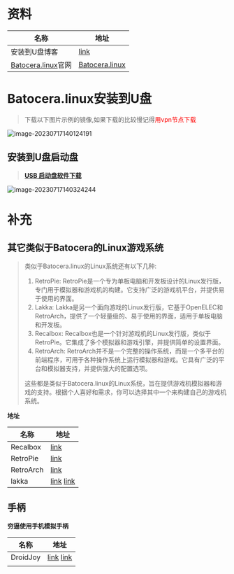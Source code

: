 # 资料

| 名称                                        | 地址                                                         |
| ------------------------------------------- | ------------------------------------------------------------ |
| 安装到U盘博客                               | [link](https://www.zhihu.com/tardis/bd/art/510765431?source_id=1001) |
| [Batocera.linux](https://batocera.org/)官网 | [Batocera.linux](https://batocera.org/)                      |

# Batocera.linux安装到U盘

> 下载以下图片示例的镜像,如果下载的比较慢记得<font color='red'>用vpn节点下载</font>

![image-20230717140124191](https://yaoliuyang-blog-images.oss-cn-beijing.aliyuncs.com/blogImages/image-20230717140124191.png)

## **安装到U盘启动盘**

> [**USB 启动盘软件下载**](https://rufus.ie/zh/#google_vignette)

![image-20230717140324244](https://yaoliuyang-blog-images.oss-cn-beijing.aliyuncs.com/blogImages/image-20230717140324244.png)

# 补充

## 其它类似于Batocera的Linux游戏系统

> 类似于Batocera.linux的Linux系统还有以下几种:
>
> 1. RetroPie: RetroPie是一个专为单板电脑和开发板设计的Linux发行版，专门用于模拟器和游戏机的构建。它支持广泛的游戏机平台，并提供易于使用的界面。
> 2. Lakka: Lakka是另一个面向游戏的Linux发行版，它基于OpenELEC和RetroArch，提供了一个轻量级的、易于使用的界面，适用于单板电脑和开发板。
> 3. Recalbox: Recalbox也是一个针对游戏机的Linux发行版，类似于RetroPie。它集成了多个模拟器和游戏引擎，并提供简单的设置界面。
> 4. RetroArch: RetroArch并不是一个完整的操作系统，而是一个多平台的前端程序，可用于各种操作系统上运行模拟器和游戏。它具有广泛的平台和模拟器支持，并提供强大的配置选项。
>
> 这些都是类似于Batocera.linux的Linux系统，旨在提供游戏机模拟器和游戏的支持。根据个人喜好和需求，你可以选择其中一个来构建自己的游戏机系统。

**地址**

| 名称      | 地址                                                         |
| --------- | ------------------------------------------------------------ |
| Recalbox  | [link](https://www.recalbox.com/)                            |
| RetroPie  | [link](https://retropie.org.uk/download/)                    |
| RetroArch | [link](https://www.retroarch.com/)                           |
| lakka     | [link](https://www.lakka.tv/) [link](https://www.lakka.tv/get/) |

## 手柄

**穷逼使用手机模拟手柄**

| 名称     | 地址                                                         |
| -------- | ------------------------------------------------------------ |
| DroidJoy | [link](https://play.google.com/store/apps/details?id=com.grill.droidjoy&hl=en)  [link](https://www.upanboot.com/app/205867.html) |
|          |                                                              |

